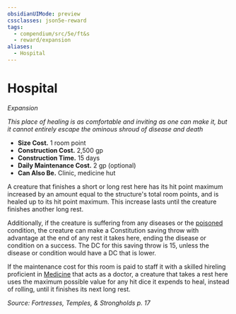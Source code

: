 ```yaml
---
obsidianUIMode: preview
cssclasses: json5e-reward
tags:
  - compendium/src/5e/ft&s
  - reward/expansion
aliases:
  - Hospital
---
```

# Hospital
*Expansion*  

*This place of healing is as comfortable and inviting as one can make it, but it cannot entirely escape the ominous shroud of disease and death*

- **Size Cost.** 1 room point  
- **Construction Cost.** 2,500 gp  
- **Construction Time.** 15 days  
- **Daily Maintenance Cost.** 2 gp (optional)  
- **Can Also Be.** Clinic, medicine hut  

A creature that finishes a short or long rest here has its hit point maximum increased by an amount equal to the structure's total room points, and is healed up to its hit point maximum. This increase lasts until the creature finishes another long rest.

Additionally, if the creature is suffering from any diseases or the [poisoned](2-Mechanics/CLI/rules/conditions.md#poisoned) condition, the creature can make a Constitution saving throw with advantage at the end of any rest it takes here, ending the disease or condition on a success. The DC for this saving throw is 15, unless the disease or condition would have a DC that is lower.

If the maintenance cost for this room is paid to staff it with a skilled hireling proficient in [Medicine](2-Mechanics/CLI/rules/skills.md#Medicine) that acts as a doctor, a creature that takes a rest here uses the maximum possible value for any hit dice it expends to heal, instead of rolling, until it finishes its next long rest.

*Source: Fortresses, Temples, & Strongholds p. 17*